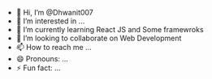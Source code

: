 - 👋 Hi, I’m @Dhwanit007
- 👀 I’m interested in ...
- 🌱 I’m currently learning React JS and Some framewroks
- 💞️ I’m looking to collaborate on Web Development
- 📫 How to reach me ...
- 😄 Pronouns: ...
- ⚡ Fun fact: ...

<!---
Dhwanit007/Dhwanit007 is a ✨ special ✨ repository because its `README.md` (this file) appears on your GitHub profile.
You can click the Preview link to take a look at your changes.
--->

